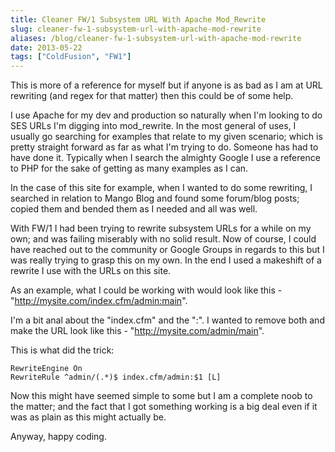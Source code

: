 ```yaml
---
title: Cleaner FW/1 Subsystem URL With Apache Mod_Rewrite
slug: cleaner-fw-1-subsystem-url-with-apache-mod-rewrite
aliases: /blog/cleaner-fw-1-subsystem-url-with-apache-mod-rewrite
date: 2013-05-22
tags: ["ColdFusion", "FW1"]
---
```


This is more of a reference for myself but if anyone is as bad as I am at URL rewriting (and regex for that matter) then this could be of some help.

I use Apache for my dev and production so naturally when I'm looking to do SES URLs I'm digging into mod_rewrite. In the most general of uses, I usually go searching for examples that relate to my given scenario; which is pretty straight forward as far as what I'm trying to do. Someone has had to have done it. Typically when I search the almighty Google I use a reference to PHP for the sake of getting as many examples as I can.

In the case of this site for example, when I wanted to do some rewriting, I searched in relation to Mango Blog and found some forum/blog posts; copied them and bended them as I needed and all was well.

With FW/1 I had been trying to rewrite subsystem URLs for a while on my own; and was failing miserably with no solid result. Now of course, I could have reached out to the community or Google Groups in regards to this but I was really trying to grasp this on my own. In the end I used a makeshift of a rewrite I use with the URLs on this site.

As an example, what I could be working with would look like this - "http://mysite.com/index.cfm/admin:main".

I'm a bit anal about the "index.cfm" and the ":". I wanted to remove both and make the URL look like this - "http://mysite.com/admin/main".

This is what did the trick:

```
RewriteEngine On
RewriteRule ^admin/(.*)$ index.cfm/admin:$1 [L]
```

Now this might have seemed simple to some but I am a complete noob to the matter; and the fact that I got something working is a big deal even if it was as plain as this might actually be.

Anyway, happy coding.